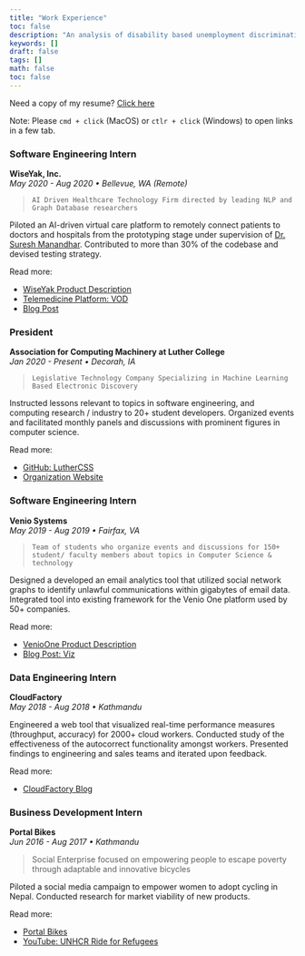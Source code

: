 ```yaml
---
title: "Work Experience"
toc: false
description: "An analysis of disability based unemployment discrimination in the US economic policy"
keywords: []
draft: false
tags: []
math: false
toc: false
---
```


Need a copy of my resume? [Click here](https://swopnilnep.com/resume/SwopnilShrestha-Resume.pdf)

Note: Please `cmd + click` (MacOS) or `ctlr + click` (Windows) to open links in a few tab.

### Software Engineering Intern
**WiseYak, Inc.**
<br>*May 2020 - Aug 2020 • Bellevue, WA (Remote)*

> `AI Driven Healthcare Technology Firm directed by leading NLP and Graph Database researchers`

Piloted an AI-driven virtual care platform to remotely connect patients to doctors and hospitals from the prototyping stage under supervision of [Dr. Suresh Manandhar](https://pure.york.ac.uk/portal/en/researchers/suresh-manandhar(8203db62-862a-47f3-9507-71cba0d699a0).html). Contributed to more than 30% of the codebase and devised testing strategy.

Read more:
* [WiseYak Product Description](https://wiseyak.com/telemedicine/)
* [Telemedicine Platform: VOD](https://vod.wiseyak.com/login/?next=/)
* [Blog Post]()

### President
**Association for Computing Machinery at Luther College**
<br>*Jan 2020 - Present • Decorah, IA*

> `Legislative Technology Company Specializing in Machine Learning Based Electronic Discovery`

Instructed lessons relevant to topics in software engineering, and computing research / industry to 20+ student developers. Organized events and facilitated monthly panels and discussions with prominent figures in computer science.

Read more:
* [GitHub: LutherCSS](https://github.com/luthercss)
* [Organization Website](https://luthercss.github.io/)

### Software Engineering Intern
**Venio Systems**
<br>*May 2019 - Aug 2019 • Fairfax, VA*

> `Team of students who organize events and discussions for 150+ student/ faculty members about topics in Computer Science & technology`

Designed a developed an email analytics tool that utilized social network graphs to identify unlawful communications within gigabytes of email data. Integrated tool into existing framework for the Venio One platform used by 50+ companies.

Read more:
* [VenioOne Product Description](https://www.veniosystems.com/ediscovery-software-venio-one-legal-discovery/)
* [Blog Post: Viz]()

### Data Engineering Intern
**CloudFactory**
<br>*May 2018 - Aug 2018 • Kathmandu*

Engineered a web tool that visualized real-time performance measures (throughput, accuracy) for 2000+ cloud workers. Conducted study of the effectiveness of the autocorrect functionality amongst workers. Presented findings to engineering and sales teams and iterated upon feedback.

Read more:
* [CloudFactory Blog](https://blog.cloudfactory.com/)

### Business Development Intern
**Portal Bikes**
<br>*Jun 2016 - Aug 2017 • Kathmandu*

> Social Enterprise focused on empowering people to escape poverty through adaptable and innovative bicycles

Piloted a social media campaign to empower women to adopt cycling in Nepal. Conducted research for market viability of new products.

Read more:
* [Portal Bikes](http://www.portalbikes.org/)
* [YouTube: UNHCR Ride for Refugees](https://www.youtube.com/watch?v=LAuvgSVJeHg)

